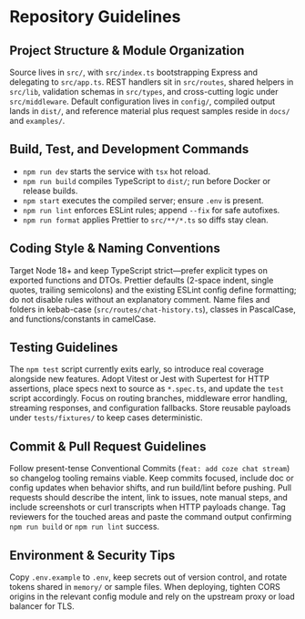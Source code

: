 # Repository Guidelines

## Project Structure & Module Organization
Source lives in `src/`, with `src/index.ts` bootstrapping Express and delegating to `src/app.ts`. REST handlers sit in `src/routes`, shared helpers in `src/lib`, validation schemas in `src/types`, and cross-cutting logic under `src/middleware`. Default configuration lives in `config/`, compiled output lands in `dist/`, and reference material plus request samples reside in `docs/` and `examples/`.

## Build, Test, and Development Commands
- `npm run dev` starts the service with `tsx` hot reload.
- `npm run build` compiles TypeScript to `dist/`; run before Docker or release builds.
- `npm start` executes the compiled server; ensure `.env` is present.
- `npm run lint` enforces ESLint rules; append `--fix` for safe autofixes.
- `npm run format` applies Prettier to `src/**/*.ts` so diffs stay clean.

## Coding Style & Naming Conventions
Target Node 18+ and keep TypeScript strict—prefer explicit types on exported functions and DTOs. Prettier defaults (2-space indent, single quotes, trailing semicolons) and the existing ESLint config define formatting; do not disable rules without an explanatory comment. Name files and folders in kebab-case (`src/routes/chat-history.ts`), classes in PascalCase, and functions/constants in camelCase.

## Testing Guidelines
The `npm test` script currently exits early, so introduce real coverage alongside new features. Adopt Vitest or Jest with Supertest for HTTP assertions, place specs next to source as `*.spec.ts`, and update the `test` script accordingly. Focus on routing branches, middleware error handling, streaming responses, and configuration fallbacks. Store reusable payloads under `tests/fixtures/` to keep cases deterministic.

## Commit & Pull Request Guidelines
Follow present-tense Conventional Commits (`feat: add coze chat stream`) so changelog tooling remains viable. Keep commits focused, include doc or config updates when behavior shifts, and run build/lint before pushing. Pull requests should describe the intent, link to issues, note manual steps, and include screenshots or curl transcripts when HTTP payloads change. Tag reviewers for the touched areas and paste the command output confirming `npm run build` or `npm run lint` success.

## Environment & Security Tips
Copy `.env.example` to `.env`, keep secrets out of version control, and rotate tokens shared in `memory/` or sample files. When deploying, tighten CORS origins in the relevant config module and rely on the upstream proxy or load balancer for TLS.

